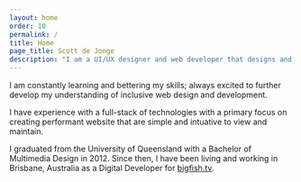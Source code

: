```yaml
---
layout: home
order: 10
permalink: /
title: Home
page_title: Scott de Jonge
description: "I am a UI/UX designer and web developer that designs and builds universally accessible responsive web interfaces."
---
```


I am constantly learning and bettering my skills; always excited to further develop my understanding of inclusive web design and development.

I have experience with a full-stack of technologies with a primary focus on creating performant website that are simple and intuative to view and maintain.

I graduated from the University of Queensland with a Bachelor of Multimedia Design in 2012. Since then, I have been living and working in Brisbane, Australia as a Digital Developer for [bigfish.tv](http://bigfish.tv).